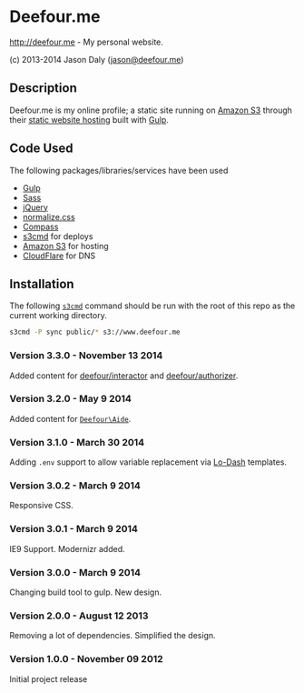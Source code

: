 # Deefour.me

http://deefour.me - My personal website.

(c) 2013-2014 Jason Daly (jason@deefour.me)

## Description

Deefour.me is my online profile; a static site running on [Amazon S3](http://aws.amazon.com/s3/) through their [static website hosting](http://docs.amazonwebservices.com/AmazonS3/latest/dev/WebsiteHosting.html) built with [Gulp](http://gulpjs.com/).

## Code Used

The following packages/libraries/services have been used

  - [Gulp](http://gulpjs.com/)
  - [Sass](http://sass-lang.com/)
  - [jQuery](http://jquery.com/)
  - [normalize.css](http://necolas.github.io/normalize.css/)
  - [Compass](http://compass-style.org/)
  - [s3cmd](http://s3tools.org/s3cmd) for deploys
  - [Amazon S3](http://aws.amazon.com/s3/) for hosting
  - [CloudFlare](https://cloudflare.com) for DNS

## Installation

The following [`s3cmd`](http://s3tools.org/s3cmd) command should be run with the root of this repo as the current working directory.

```bash
s3cmd -P sync public/* s3://www.deefour.me
```

### Version 3.3.0 - November 13 2014

Added content for [deefour/interactor](https://github.com/deefour/interactor) and [deefour/authorizer](https://github.com/deefour/authorizer).

### Version 3.2.0 - May 9 2014

Added content for [`Deefour\Aide`](https://github.com/deefour/aide).

### Version 3.1.0 - March 30 2014

Adding `.env` support to allow variable replacement via [Lo-Dash](http://lodash.com/) templates.

### Version 3.0.2 - March 9 2014

Responsive CSS.

### Version 3.0.1 - March 9 2014

IE9 Support. Modernizr added.

### Version 3.0.0 - March 9 2014

Changing build tool to gulp. New design.

### Version 2.0.0 - August 12 2013

Removing a lot of dependencies. Simplified the design.

### Version 1.0.0 - November 09 2012

Initial project release